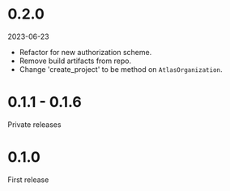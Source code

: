 # 0.2.0

2023-06-23

- Refactor for new authorization scheme.
- Remove build artifacts from repo.
- Change 'create_project' to be method on `AtlasOrganization`.

# 0.1.1 - 0.1.6

Private releases

# 0.1.0

First release
